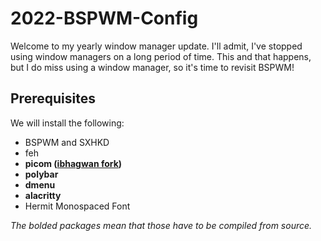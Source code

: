 # 2022-BSPWM-Config

Welcome to my yearly window manager update. I'll admit, I've stopped using window managers on a long period of time. This and that happens, but I do miss using a window manager, so it's time to revisit BSPWM!

## Prerequisites

We will install the following:

- BSPWM and SXHKD
- feh
- **picom ([ibhagwan fork](https://github.com/ibhagwan/picom))**
- **polybar**
- **dmenu**
- **alacritty**
- Hermit Monospaced Font

*The bolded packages mean that those have to be compiled from source.*
